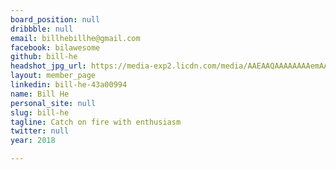 ```yaml
---
board_position: null
dribbble: null
email: billhebillhe@gmail.com
facebook: bilawesome
github: bill-he
headshot_jpg_url: https://media-exp2.licdn.com/media/AAEAAQAAAAAAAAemAAAAJDI3MmU1M2NlLTQyN2EtNGIzNS05YTM1LTBhMWQwMjQ3MDI4MQ.jpg
layout: member_page
linkedin: bill-he-43a00994
name: Bill He
personal_site: null
slug: bill-he
tagline: Catch on fire with enthusiasm
twitter: null
year: 2018

---
```

